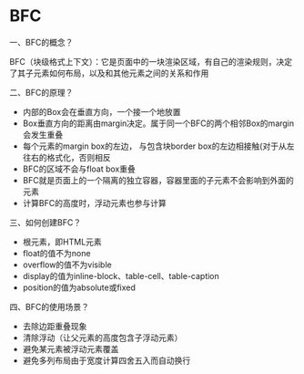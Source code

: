 # BFC

<ans>

一、BFC的概念？

BFC（块级格式上下文）：它是页面中的一块渲染区域，有自己的渲染规则，决定了其子元素如何布局，以及和其他元素之间的关系和作用

二、BFC的原理？

- 内部的Box会在垂直方向，一个接一个地放置
- Box垂直方向的距离由margin决定。属于同一个BFC的两个相邻Box的margin会发生重叠
- 每个元素的margin box的左边， 与包含块border box的左边相接触(对于从左往右的格式化，否则相反
- BFC的区域不会与float box重叠
- BFC就是页面上的一个隔离的独立容器，容器里面的子元素不会影响到外面的元素
- 计算BFC的高度时，浮动元素也参与计算

三、如何创建BFC？

- 根元素，即HTML元素
- float的值不为none
- overflow的值不为visible
- display的值为inline-block、table-cell、table-caption
- position的值为absolute或fixed

四、BFC的使用场景？

- 去除边距重叠现象
- 清除浮动（让父元素的高度包含子浮动元素）
- 避免某元素被浮动元素覆盖
- 避免多列布局由于宽度计算四舍五入而自动换行

</ans>